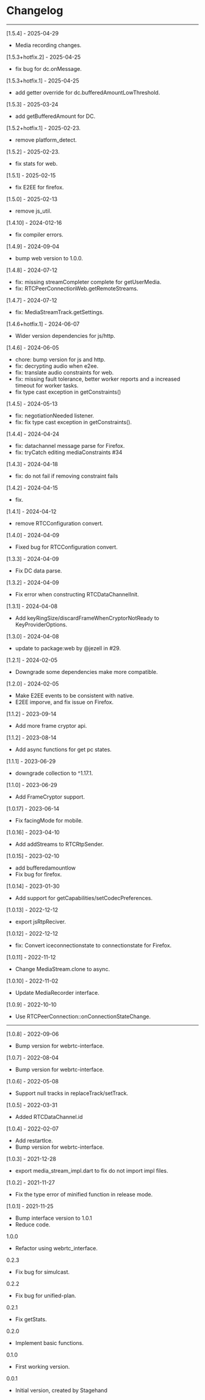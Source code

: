 # Changelog

--------------------------------------------
[1.5.4] - 2025-04-29

* Media recording changes.

[1.5.3+hotfix.2] - 2025-04-25

* fix bug for dc.onMessage.

[1.5.3+hotfix.1] - 2025-04-25

* add getter override for dc.bufferedAmountLowThreshold.

[1.5.3] - 2025-03-24

* add getBufferedAmount for DC.

[1.5.2+hotfix.1] - 2025-02-23.

* remove platform_detect.

[1.5.2] - 2025-02-23.

* fix stats for web.

[1.5.1] - 2025-02-15

* fix E2EE for firefox.

[1.5.0] - 2025-02-13

* remove js_util.

[1.4.10] - 2024-012-16

* fix compiler errors.

[1.4.9] - 2024-09-04

* bump web version to 1.0.0.

[1.4.8] - 2024-07-12

* fix: missing streamCompleter complete for getUserMedia.
* fix: RTCPeerConnectionWeb.getRemoteStreams.

[1.4.7] - 2024-07-12

* fix: MediaStreamTrack.getSettings.

[1.4.6+hotfix.1] - 2024-06-07

* Wider version dependencies for js/http.

[1.4.6] - 2024-06-05

* chore: bump version for js and http.
* fix: decrypting audio when e2ee.
* fix: translate audio constraints for web.
* fix: missing fault tolerance, better worker reports and a increased timeout for worker tasks.
* fix type cast exception in getConstraints()

[1.4.5] - 2024-05-13

* fix: negotiationNeeded listener.
* fix: fix type cast exception in getConstraints().

[1.4.4] - 2024-04-24

* fix: datachannel message parse for Firefox.
* fix: tryCatch editing mediaConstraints #34

[1.4.3] - 2024-04-18

* fix: do not fail if removing constraint fails

[1.4.2] - 2024-04-15

* fix.

[1.4.1] - 2024-04-12

* remove RTCConfiguration convert.

[1.4.0] - 2024-04-09

* Fixed bug for RTCConfiguration convert.

[1.3.3] - 2024-04-09

* Fix DC data parse.

[1.3.2] - 2024-04-09

* Fix error when constructing RTCDataChannelInit.

[1.3.1] - 2024-04-08

* Add keyRingSize/discardFrameWhenCryptorNotReady to KeyProviderOptions.

[1.3.0] - 2024-04-08

* update to package:web by @jezell in #29.

[1.2.1] - 2024-02-05

* Downgrade some dependencies make more compatible.

[1.2.0] - 2024-02-05

* Make E2EE events to be consistent with native.
* E2EE imporve, and fix issue on Firefox.

[1.1.2] - 2023-09-14

* Add more frame cryptor api.

[1.1.2] - 2023-08-14

* Add async functions for get pc states.

[1.1.1] - 2023-06-29

* downgrade collection to ^1.17.1.

[1.1.0] - 2023-06-29

* Add FrameCryptor support.

[1.0.17] - 2023-06-14

* Fix facingMode for mobile.

[1.0.16] - 2023-04-10

* Add addStreams to RTCRtpSender.

[1.0.15] - 2023-02-10

* add bufferedamountlow
* Fix bug for firefox.

[1.0.14] - 2023-01-30

* Add support for getCapabilities/setCodecPreferences.

[1.0.13] - 2022-12-12

* export jsRtpReciver.

[1.0.12] - 2022-12-12

* fix: Convert iceconnectionstate to connectionstate for Firefox.

[1.0.11] - 2022-11-12

* Change MediaStream.clone to async.

[1.0.10] - 2022-11-02

* Update MediaRecorder interface.

[1.0.9] - 2022-10-10

* Use RTCPeerConnection::onConnectionStateChange.

--------------------------------------------
[1.0.8] - 2022-09-06

* Bump version for webrtc-interface.

[1.0.7] - 2022-08-04

* Bump version for webrtc-interface.

[1.0.6] - 2022-05-08

* Support null tracks in replaceTrack/setTrack.

[1.0.5] - 2022-03-31

* Added RTCDataChannel.id

[1.0.4] - 2022-02-07

* Add restartIce.
* Bump version for webrtc-interface.

[1.0.3] - 2021-12-28

* export media_stream_impl.dart to fix do not import impl files.

[1.0.2] - 2021-11-27

* Fix the type error of minified function in release mode.

[1.0.1] - 2021-11-25

* Bump interface version to 1.0.1
* Reduce code.

1.0.0

* Refactor using webrtc_interface.

0.2.3

* Fix bug for simulcast.

0.2.2

* Fix bug for unified-plan.

0.2.1

* Fix getStats.

0.2.0

* Implement basic functions.

0.1.0

* First working version.

0.0.1

* Initial version, created by Stagehand
